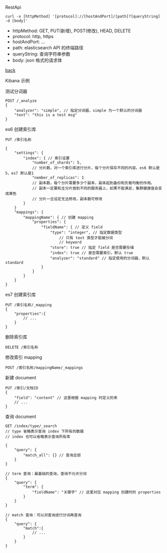RestApi
```
curl -x [httpMethod] '[protocol]://[hostAndPort]/[path]?[queryString] -d [body]'
```

- httpMethod: GET, PUT(新增), POST(修改), HEAD, DELETE  
- protocol: http, https
- hostAndPort: ...
- path: elasticsearch API 的终端路径
- queryString: 查询字符串参数
- body: json 格式的请求体

[back](../19.md)  

Kibana 示例  

测试分词器
```
POST /_analyze
{
    "analyzer": "simple", // 指定分词器，simple 为一个默认的分词器
    "text": "this is a test msg"
}
```

es6 创建索引库  
```
PUT /索引名称

{
    "settings": {
        "index": { // 索引设置
            "number_of_shards": 5,
            // 分片数，对一个索引库进行分片，每个分片保存不同的内容，es6 默认是 5，es7 默认是1
            "nember_of_replicas": 1
            // 副本数，每个分片需要多少个副本，副本起到备份和负载均衡的作用。
            // 副本一定要和主分片放到不同的服务器上，如果不能满足，集群健康值会变成黄色  
            // 分片一旦设定无法修改，副本数可修改
        }
    }
    "mappings": {
        "mappingName": { // 创建 mapping
            "properties": {
                "fieldName": { // 定义 field
                    "type": "integer", // 指定数据类型
                        // 只有 text 类型才能被分词
                        // keyword
                    "store": true // 指定 field 是否需要存储
                    "index": true // 是否需要索引，默认 true
                    "analyzer": "standard" // 指定使用的分词器，默认 standard
                }
            }
        }
    }
}
```

es7 创建索引库
```
PUT /索引名称/_mapping
{
    "properties":{
        // ...
    }
}
```

删除索引库  
```
DELETE /索引名称
```

修改索引 mapping  
```
POST /索引名称/mappingName/_mappings
```

新建 document
```
PUT /索引/文档ID
{
    "field": "content" // 这里根据 mapping 时定义的来
    // ...
}
```

查询 document
```
GET /index/type/_search
// type 省略表示查询 index 下所有的数据
// index 也可以省略表示查询所有库

{
    "query": {
        "match_all": {} // 查询全部
    }
}

// term 查询：最基础的查询，查询不允许分词
{
    "query": {
        "term": {
            "fieldName": "关键字" // 这里对应 mapping 创建时的 properties
        }
    }
}

// match 查询：可以对查询进行分词再查询
{
    "query": {
        "match":{
            // ...
        }
    }
}
```